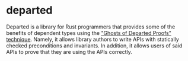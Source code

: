 # departed
Departed is a library for Rust programmers that provides some of the benefits of dependent types using the ["Ghosts of Departed Proofs" technique](https://kataskeue.com/gdp.pdf). Namely, it allows library authors to write APIs with statically checked preconditions and invariants. In addition, it allows users of said APIs to prove that they are using the APIs correctly.
